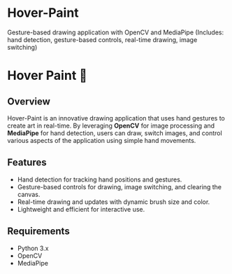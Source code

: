 # Hover-Paint
Gesture-based drawing application with OpenCV and MediaPipe (Includes: hand detection, gesture-based controls, real-time drawing, image switching)
# Hover Paint 🎨

## Overview
Hover-Paint is an innovative drawing application that uses hand gestures to create art in real-time. By leveraging **OpenCV** for image processing and **MediaPipe** for hand detection, users can draw, switch images, and control various aspects of the application using simple hand movements.

## Features
- Hand detection for tracking hand positions and gestures.
- Gesture-based controls for drawing, image switching, and clearing the canvas.
- Real-time drawing and updates with dynamic brush size and color.
- Lightweight and efficient for interactive use.

## Requirements
- Python 3.x
- OpenCV
- MediaPipe
